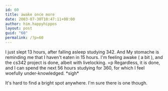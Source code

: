 ```yaml
---
id: 60
title: awake once more
date: 2003-07-30T10:47:11+00:00
author: him.happyhippos
layout: post
guid: "60"
permalink: /?p=60
---
```

I just slept 13 hours, after falling asleep studying 342. And My stomache is reminding me that I haven't eaten in 15 hours. I'm feeling awake ( a bit ), and the cs342 project is done, albeit with livelocking. =p Regardless, it is done, and I can spend the next 56 hours studying for 360, for which I feel woefully under-knowledged. \*sigh\*
  
  
It's hard to find a bright spot anywhere. I'm sure there is one though.